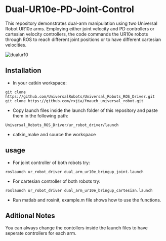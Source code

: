 # Dual-UR10e-PD-Joint-Control
This repository demonstrates dual-arm manipulation using two Universal Robot UR10e arms. Employing either joint velocity and PD controllers or cartesian velocity controllers, the code commands the UR10e robots through ROS to reach different joint positions or to have different cartesian velocities.

![dualur10](https://github.com/aaflakiyan/Dual-UR10e-PD-Joint-Control/assets/48828461/1f9e0089-fdb8-459e-96ab-ebcdd6842eac)

## Installation
- In your catkin workspace: 
```
git clone https://github.com/UniversalRobots/Universal_Robots_ROS_Driver.git
git clone https://github.com/rxjia/fmauch_universal_robot.git
```
- Copy launch files inside the launch folder of this repository and paste them in the following path:
```
Universal_Robots_ROS_Driver/ur_robot_driver/launch
```
- catkin_make and source the workspace

## usage
- For joint controller of both robots try:
```
roslaunch ur_robot_driver dual_arm_ur10e_bringup_joint.launch
```
- For cartesian controller of both robots try:
```
roslaunch ur_robot_driver dual_arm_ur10e_bringup_cartesian.launch
```
- Run matlab and rosinit, example.m file shows how to use the functions.

## Aditional Notes
You can always change the contollers inside the launch files to have seperate controllers for each arm.
